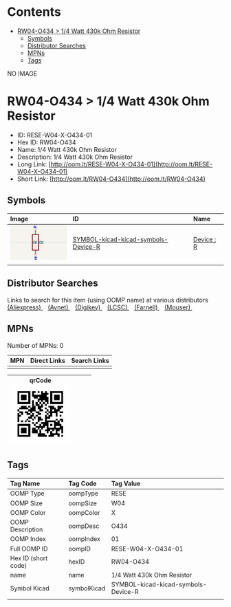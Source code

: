 



Contents
========

* [RW04-O434 > 1/4 Watt 430k Ohm Resistor](#rw04-o434--14-watt-430k-ohm-resistor)
	* [Symbols](#symbols)
	* [Distributor Searches](#distributor-searches)
	* [MPNs](#mpns)
	* [Tags](#tags)
  
NO IMAGE  
# RW04-O434 > 1/4 Watt 430k Ohm Resistor

- ID: RESE-W04-X-O434-01
- Hex ID: RW04-O434
- Name: 1/4 Watt 430k Ohm Resistor
- Description: 1/4 Watt 430k Ohm Resistor
- Long Link: [http://oom.lt/RESE-W04-X-O434-01](http://oom.lt/RESE-W04-X-O434-01)
- Short Link: [http://oom.lt/RW04-O434](http://oom.lt/RW04-O434)

## Symbols
  

|Image|ID|Name|
| :--- | :--- | :--- |
|[![](https://raw.githubusercontent.com/oomlout/oomlout_OOMP_eda_V2/main/SYMBOL/kicad/kicad-symbols/Device/R/image_140.png)](https://github.com/oomlout/oomlout_OOMP_eda_V2/tree/main/SYMBOL/kicad/kicad-symbols/Device/R/)|[SYMBOL-kicad-kicad-symbols-Device-R](https://github.com/oomlout/oomlout_OOMP_eda_V2/tree/main/SYMBOL/kicad/kicad-symbols/Device/R/)|[Device : R](https://github.com/oomlout/oomlout_OOMP_eda_V2/tree/main/SYMBOL/kicad/kicad-symbols/Device/R/)|
||||

## Distributor Searches
  
Links to search for this item (using OOMP name) at various distributors  
[(Aliexpress) ](https://www.aliexpress.com/wholesale?SearchText=11171/4+Watt+430k+Ohm+Resistor)&nbsp;&nbsp;&nbsp;[(Avnet) ](https://www.avnet.com/shop/us/search/1/4+Watt+430k+Ohm+Resistor)&nbsp;&nbsp;&nbsp;[(Digikey) ](https://www.digikey.co.uk/en/products/result?s=1/4+Watt+430k+Ohm+Resistor)&nbsp;&nbsp;&nbsp;[(LCSC) ](https://www.lcsc.com/search?q=1/4+Watt+430k+Ohm+Resistor)&nbsp;&nbsp;&nbsp;[(Farnell) ](https://uk.farnell.com/search?st=1/4+Watt+430k+Ohm+Resistor)&nbsp;&nbsp;&nbsp;[(Mouser) ](https://www.mouser.com/c/?q=1/4+Watt+430k+Ohm+Resistor)&nbsp;&nbsp;&nbsp;
## MPNs
  
Number of MPNs: 0  

|MPN|Direct Links|Search Links|
| :--- | :--- | :--- |
||||
  

|qrCode<br>[![](https://raw.githubusercontent.com/oomlout/oomlout_OOMP_parts_V2/main/RESE/W04/X/O434/01/qrCode_140.png)](https://github.com/oomlout/oomlout_OOMP_parts_V2/tree/main/RESE/W04/X/O434/01/qrCode.png)||||
| :---: | :---: | :---: | :---: |

## Tags
  

|Tag Name|Tag Code|Tag Value|
| :--- | :--- | :--- |
|OOMP Type|oompType|RESE|
|OOMP Size|oompSize|W04|
|OOMP Color|oompColor|X|
|OOMP Description|oompDesc|O434|
|OOMP Index|oompIndex|01|
|Full OOMP ID|oompID|RESE-W04-X-O434-01|
|Hex ID (short code)|hexID|RW04-O434|
|name|name|1/4 Watt 430k Ohm Resistor|
|Symbol Kicad|symbolKicad|SYMBOL-kicad-kicad-symbols-Device-R|
||||
